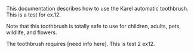 This documentation describes how to use the Karel automatic toothbrush. This is a test for ex.12.

Note that this toothbrush is totally safe to use for children, adults, pets, wildlife, and flowers.

The toothbrush requires [need info here]. This is test 2 ex12.